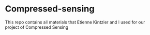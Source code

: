 # Compressed-sensing
This repo contains all materials that Etienne Kintzler and I used for our project of Compressed Sensing
